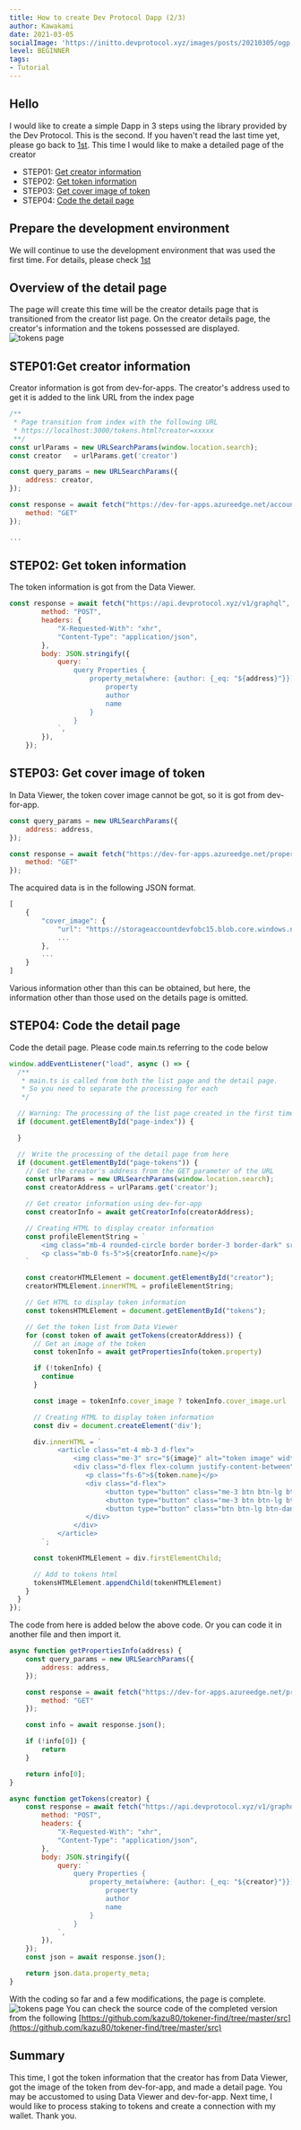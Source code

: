 ```yaml
---
title: How to create Dev Protocol Dapp (2/3)
author: Kawakami
date: 2021-03-05
socialImage: 'https://initto.devprotocol.xyz/images/posts/20210305/ogp.png'
level: BEGINNER
tags:
- Tutorial
---
```


## Hello
I would like to create a simple Dapp in 3 steps using the library provided by the Dev Protocol.
This is the second. If you haven't read the last time yet, please go back to [1st](https://initto.devprotocol.xyz/en/20210226/).
This time I would like to make a detailed page of the creator

- STEP01: [Get creator information](#heading-step01:get-creator-information)
- STEP02: [Get token information](#heading-step02:-get-token-information)
- STEP03: [Get cover image of token](#heading-step03:-get-cover-image-of-token)
- STEP04: [Code the detail page](#heading-step04:-code-the-detail-page)

## Prepare the development environment
We will continue to use the development environment that was used the first time. 
For details, please check [1st](/en/20210226/#section-1)

## Overview of the detail page
The page will create this time will be the creator details page that is transitioned from the creator list page. On the creator details page, the creator's information and the tokens possessed are displayed.
![tokens page](/images/posts/20210305/pic03.png)

## STEP01:Get creator information
Creator information is got from dev-for-apps. The creator's address used to get it is added to the link URL from the index page

```javascript
/**
 * Page transition from index with the following URL
 * https://localhost:3000/tokens.html?creator=xxxxx
 **/
const urlParams = new URLSearchParams(window.location.search);
const creator   = urlParams.get('creator')

const query_params = new URLSearchParams({
    address: creator,
});

const response = await fetch("https://dev-for-apps.azureedge.net/accounts?" + query_params, {
    method: "GET"
});

...
```

## STEP02: Get token information
The token information is got from the Data Viewer.

```javascript
const response = await fetch("https://api.devprotocol.xyz/v1/graphql", {
        method: "POST",
        headers: {
            "X-Requested-With": "xhr",
            "Content-Type": "application/json",
        },
        body: JSON.stringify({
            query: `
                query Properties {
                    property_meta(where: {author: {_eq: "${address}"}}) {
                        property
                        author
                        name
                    }
                }
            `,
        }),
    });
```

## STEP03: Get cover image of token
In Data Viewer, the token cover image cannot be got, so it is got from dev-for-app.

```javascript
const query_params = new URLSearchParams({
    address: address,
});

const response = await fetch("https://dev-for-apps.azureedge.net/properties?" + query_params, {
    method: "GET"
});
```
The acquired data is in the following JSON format.
```javascript
[
    {
        "cover_image": {
            "url": "https://storageaccountdevfobc15.blob.core.windows.net/dev-for-apps-images/assets/d3e6c900_6a1b_11ea_91be_d87dfda8b8e7_36d483d5b7.jpg",
            ...
        },
        ...
    }
]
```
Various information other than this can be obtained, but here, the information other than those used on the details page is omitted.

## STEP04: Code the detail page
Code the detail page. Please code main.ts referring to the code below

```javascript
window.addEventListener("load", async () => {
  /**
   * main.ts is called from both the list page and the detail page. 
   * So you need to separate the processing for each
   */

  // Warning: The processing of the list page created in the first time moves to this if statement
  if (document.getElementById("page-index")) {

  }

  //　Write the processing of the detail page from here
  if (document.getElementById("page-tokens")) {
    // Get the creator's address from the GET parameter of the URL
    const urlParams = new URLSearchParams(window.location.search);
    const creatorAddress = urlParams.get('creator');

    // Get creator information using dev-for-app
    const creatorInfo = await getCreatorInfo(creatorAddress);

    // Creating HTML to display creator information
    const profileElementString = `
        <img class="mb-4 rounded-circle border border-3 border-dark" src="${creatorInfo.portrait.url}" alt="creator image" width="168" height="168" style="object-fit: contain">
        <p class="mb-0 fs-5">${creatorInfo.name}</p>
    `

    const creatorHTMLElement = document.getElementById("creator");
    creatorHTMLElement.innerHTML = profileElementString;

    // Get HTML to display token information
    const tokensHTMLElement = document.getElementById("tokens");

    // Get the token list from Data Viewer
    for (const token of await getTokens(creatorAddress)) {
      // Get an image of the token
      const tokenInfo = await getPropertiesInfo(token.property)

      if (!tokenInfo) {
        continue
      }

      const image = tokenInfo.cover_image ? tokenInfo.cover_image.url : ""

      // Creating HTML to display token information
      const div = document.createElement('div');

      div.innerHTML = `
            <article class="mt-4 mb-3 d-flex">
                <img class="me-3" src="${image}" alt="token image" width="128" height="96" style="object-fit: contain">
                <div class="d-flex flex-column justify-content-between">
                   <p class="fs-6">${token.name}</p>
                   <div class="d-flex">
                        <button type="button" class="me-3 btn btn-lg btn-primary" address="${token.property}" amount="1">1 DEV</button>
                        <button type="button" class="me-3 btn btn-lg btn-success" address="${token.property}" amount="5">5 DEV</button>
                        <button type="button" class="btn btn-lg btn-danger" address="${token.property}" amount="10">10 DEV</button>
                   </div>
                </div>
            </article>
        `;

      const tokenHTMLElement = div.firstElementChild;

      // Add to tokens html
      tokensHTMLElement.appendChild(tokenHTMLElement)
    }
  }
});
```
The code from here is added below the above code. Or you can code it in another file and then import it.
```javascript
async function getPropertiesInfo(address) {
    const query_params = new URLSearchParams({
        address: address,
    });

    const response = await fetch("https://dev-for-apps.azureedge.net/properties?" + query_params, {
        method: "GET"
    });

    const info = await response.json();

    if (!info[0]) {
        return
    }

    return info[0];
}
```

```javascript
async function getTokens(creator) {
    const response = await fetch("https://api.devprotocol.xyz/v1/graphql", {
        method: "POST",
        headers: {
            "X-Requested-With": "xhr",
            "Content-Type": "application/json",
        },
        body: JSON.stringify({
            query: `
                query Properties {
                    property_meta(where: {author: {_eq: "${creator}"}}) {
                        property
                        author
                        name
                    }
                }
            `,
        }),
    });
    const json = await response.json();

    return json.data.property_meta;
}
```
With the coding so far and a few modifications, the page is complete.
![tokens page](/images/posts/20210305/pic03.png)
You can check the source code of the completed version from the following
[https://github.com/kazu80/tokener-find/tree/master/src](https://github.com/kazu80/tokener-find/tree/master/src)

## Summary
This time, I got the token information that the creator has from Data Viewer, got the image of the token from dev-for-app, and made a detail page. You may be accustomed to using Data Viewer and dev-for-app.
Next time, I would like to process staking to tokens and create a connection with my wallet.
Thank you.